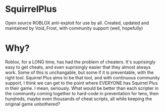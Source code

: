 # SquirrelPlus
Open source ROBLOX anti-exploit for use by all.
Created, updated and maintained by Void_Frost, with community support (well, hopefully)
# Why?
Roblox, for a LONG time, has had the problem of cheaters. It's suprisingly easy to get cheats, and even suprisingly easier that they almost always work.
Some of this is unchangable, but some if it is preventable, with the right tool.
Squirrel Plus aims to be that tool, and with continuous community support, I think we can get to the point where EVERYONE has Squirrel Plus in their game.
I mean, seriously. What would be better than each scripter in the community coming together to hard-code in preventation for tens, then hundreds, maybe even thousands of cheat scripts, all while keeping the original game unbothered?
